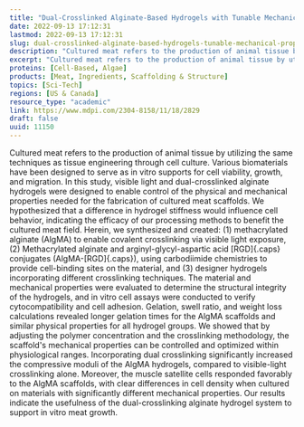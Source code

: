 ```yaml
---
title: "Dual-Crosslinked Alginate-Based Hydrogels with Tunable Mechanical Properties for Cultured Meat"
date: 2022-09-13 17:12:31
lastmod: 2022-09-13 17:12:31
slug: dual-crosslinked-alginate-based-hydrogels-tunable-mechanical-properties-cultured-meat
description: "Cultured meat refers to the production of animal tissue by utilizing the same techniques as tissue engineering through cell culture. Various biomaterials have been designed to serve as in vitro supports for cell viability, growth, and migration. In this study, visible light and dual-crosslinked alginate hydrogels were designed to enable control of the physical and mechanical properties needed for the fabrication of cultured meat scaffolds."
excerpt: "Cultured meat refers to the production of animal tissue by utilizing the same techniques as tissue engineering through cell culture. Various biomaterials have been designed to serve as in vitro supports for cell viability, growth, and migration. In this study, visible light and dual-crosslinked alginate hydrogels were designed to enable control of the physical and mechanical properties needed for the fabrication of cultured meat scaffolds."
proteins: [Cell-Based, Algae]
products: [Meat, Ingredients, Scaffolding & Structure]
topics: [Sci-Tech]
regions: [US & Canada]
resource_type: "academic"
link: https://www.mdpi.com/2304-8158/11/18/2829
draft: false
uuid: 11150
---
```

Cultured meat refers to the production of animal tissue by utilizing the
same techniques as tissue engineering through cell culture. Various
biomaterials have been designed to serve as in vitro supports for cell
viability, growth, and migration. In this study, visible light and
dual-crosslinked alginate hydrogels were designed to enable control of
the physical and mechanical properties needed for the fabrication of
cultured meat scaffolds. We hypothesized that a difference in hydrogel
stiffness would influence cell behavior, indicating the efficacy of our
processing methods to benefit the cultured meat field. Herein, we
synthesized and created: (1) methacrylated alginate (AlgMA) to enable
covalent crosslinking via visible light exposure, (2) Methacrylated
alginate and arginyl-glycyl-aspartic acid [RGD]{.caps} conjugates
(AlgMA-[RGD]{.caps}), using carbodiimide chemistries to provide
cell-binding sites on the material, and (3) designer hydrogels
incorporating different crosslinking techniques. The material and
mechanical properties were evaluated to determine the structural
integrity of the hydrogels, and in vitro cell assays were conducted to
verify cytocompatibility and cell adhesion. Gelation, swell ratio, and
weight loss calculations revealed longer gelation times for the AlgMA
scaffolds and similar physical properties for all hydrogel groups. We
showed that by adjusting the polymer concentration and the crosslinking
methodology, the scaffold's mechanical properties can be controlled and
optimized within physiological ranges. Incorporating dual crosslinking
significantly increased the compressive moduli of the AlgMA hydrogels,
compared to visible-light crosslinking alone. Moreover, the muscle
satellite cells responded favorably to the AlgMA scaffolds, with clear
differences in cell density when cultured on materials with
significantly different mechanical properties. Our results indicate the
usefulness of the dual-crosslinking alginate hydrogel system to support
in vitro meat growth.
